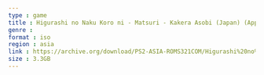 ```yaml
---
type : game
title : Higurashi no Naku Koro ni - Matsuri - Kakera Asobi (Japan) (Append-ban)
genre : 
format : iso
region : asia
link : https://archive.org/download/PS2-ASIA-ROMS321COM/Higurashi%20no%20Naku%20Koro%20ni%20-%20Matsuri%20-%20Kakera%20Asobi%20%28Japan%29%20%28Append-ban%29.7z
size : 3.3GB
---
```

